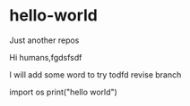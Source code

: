 # hello-world
Just another repos

Hi humans,fgdsfsdf

I will add some word to try todfd revise branch

import os
print("hello world")
